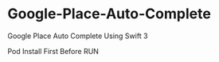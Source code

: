 # Google-Place-Auto-Complete
Google Place Auto Complete Using Swift 3


Pod Install First Before RUN

